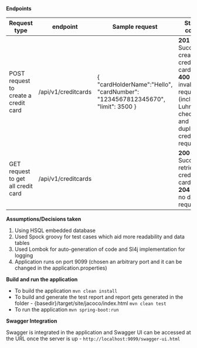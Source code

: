 **Endpoints**

| Request type   | endpoint | Sample request| Status codes
| ------------- | ------------- | -------| -------
| POST request to create a credit card  | /api/v1/creditcards  | { "cardHolderName":"Hello", "cardNumber": "1234567812345670", "limit": 3500 } | **201** - For Successful creation of credit card,<br /> **400** - for invalid bad requests (including Luhn 10 check) and duplicate credit card requests
| GET  request to get all credit card | /api/v1/creditcards  | | **200** - For Successful retrieval of credit card,<br /> **204** - For no data requests


**Assumptions/Decisions taken**

1. Using HSQL embedded database
2. Used Spock groovy for test cases which aid more readability and data tables
3. Used Lombok for auto-generation of code and Sl4j implementation for logging
4. Application runs on port 9099 (chosen an arbitrary port and it can be changed in the application.properties)

**Build and run the application**

- To build the application
```mvn clean install ```
- To build and generate the test report and report gets generated in the folder - {basedir}/target/site/jacoco/index.html
```mvn clean test```
- To run the application
```mvn spring-boot:run ```

**Swagger Integration**

Swagger is integrated in the application and Swagger UI can be accessed  at the URL once the server is up -  ```http://localhost:9099/swagger-ui.html ```
  
